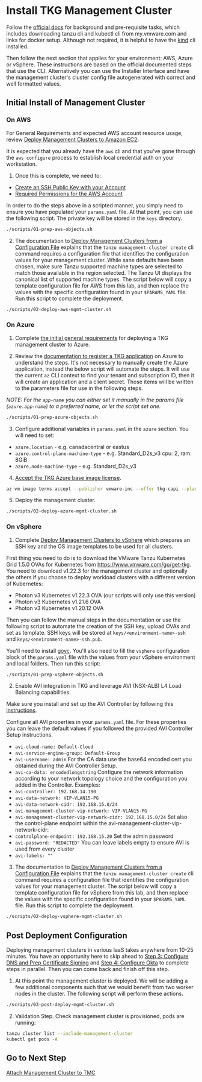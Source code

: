 # Install TKG Management Cluster

Follow the [official docs](https://docs.vmware.com/en/VMware-Tanzu-Kubernetes-Grid/1.5/vmware-tanzu-kubernetes-grid-15/GUID-install-cli.html) for background and pre-requisite tasks, which includes downloading tanzu cli and kubectl cli from my.vmware.com and links for docker setup.  Although not required, it is helpful to have the [kind](https://github.com/kubernetes-sigs/kind) cli installed.

Then follow the next section that applies for your environment: AWS, Azure or vSphere. These instructions are based on the official documented steps that use the CLI. Alternatively you can use the Installer Interface and have the management cluster's cluster config file autogenerated with correct and well formatted values.

## Initial Install of Management Cluster

### On AWS

For General Requirements and expected AWS account resource usage, review [Deploy Management Clusters to Amazon EC2](https://docs.vmware.com/en/VMware-Tanzu-Kubernetes-Grid/1.5/vmware-tanzu-kubernetes-grid-15/GUID-mgmt-clusters-aws.html).

It is expected that you already have the `aws` cli and that you've gone through the `aws configure` process to establish local credential auth on your workstation.

1. Once this is complete, we need to:

- [Create an SSH Public Key with your Account](https://docs.vmware.com/en/VMware-Tanzu-Kubernetes-Grid/en/VMware-Tanzu-Kubernetes-Grid/1.5/vmware-tanzu-kubernetes-grid-15/GUID-mgmt-clusters-aws.html#register-an-ec2-key-pair-11)
- [Required Permissions for the AWS Account](https://docs.vmware.com/en/VMware-Tanzu-Kubernetes-Grid/1.5/vmware-tanzu-kubernetes-grid-15/GUID-mgmt-clusters-aws.html#required-permissions-for-the-aws-account-4)                   

In order to do the steps above in a scripted manner, you simply need to ensure you have populated your `params.yaml` file.  At that point, you can use the following script.  The private key will be stored in the `keys` directory.

```bash
./scripts/01-prep-aws-objects.sh
```

2. The documentation to [Deploy Management Clusters from a Configuration File](https://docs.vmware.com/en/VMware-Tanzu-Kubernetes-Grid/1.5/vmware-tanzu-kubernetes-grid-15/GUID-mgmt-clusters-deploy-cli.html) explains that the `tanzu management-cluster create` cli command requires a configuration file that identifies the configuration values for your management cluster.  While sane defaults have been chosen, make sure Tanzu supported machine types are selected to match those available in the region selected.  The Tanzu UI displays the canonical list of supported machine types.  The script below will copy a template configuration file for AWS from this lab, and then replace the values with the specific configuration found in your `$PARAMS_YAML` file. Run this script to complete the deployment.

```bash
./scripts/02-deploy-aws-mgmt-cluster.sh
```

### On Azure

1. Complete [the initial general requirements](https://docs.vmware.com/en/VMware-Tanzu-Kubernetes-Grid/1.5/vmware-tanzu-kubernetes-grid-15/GUID-mgmt-clusters-azure.html#general-requirements-1) for deploying a TKG management cluster to Azure.

2. Review the [documentation to register a TKG application](https://docs.vmware.com/en/VMware-Tanzu-Kubernetes-Grid/1.5/vmware-tanzu-kubernetes-grid-15/GUID-mgmt-clusters-azure.html#register-tanzu-kubernetes-grid-as-an-azure-client-app-3) on Azure to understand the steps. It's not necessary to manually create the Azure application, instead the below script will automate the steps. It will use the current `az` CLI context to find your tenant and subscription ID, then it will create an application and a client secret. Those items will be written to the parameters file for use in the following steps.

*NOTE: For the `app-name` you can either set it manually in the params file (`azure.app-name`) to a preferred name, or let the script set one.*

```bash
./scripts/01-prep-azure-objects.sh
```

3. Configure additional variables in `params.yaml` in the `azure` section. You will need to set:

* `azure.location` - e.g. canadacentral or eastus
* `azure.control-plane-machine-type` - e.g. Standard_D2s_v3 cpu: 2, ram: 8GiB
* `azure.node-machine-type` - e.g. Standard_D2s_v3

4. [Accept the TKG Azure base image license](https://docs.vmware.com/en/VMware-Tanzu-Kubernetes-Grid/1.5/vmware-tanzu-kubernetes-grid-15/GUID-mgmt-clusters-azure.html#accept-the-base-image-license-4).

```bash
az vm image terms accept --publisher vmware-inc --offer tkg-capi --plan k8s-1dot22dot5-ubuntu-2004
```

5. Deploy the management cluster.

```bash
./scripts/02-deploy-azure-mgmt-cluster.sh
```

### On vSphere

1. Complete [Deploy Management Clusters to vSphere](https://docs.vmware.com/en/VMware-Tanzu-Kubernetes-Grid/1.5/vmware-tanzu-kubernetes-grid-15/GUID-mgmt-clusters-vsphere.html) which prepares an SSH key and the OS image templates to be used for all clusters.

First thing you need to do is to download the VMware Tanzu Kubernetes Grid 1.5.0 OVAs for Kubernetes from https://www.vmware.com/go/get-tkg. You need to download v1.22.3 for the management cluster and optionally the others if you choose to deploy workload clusters with a different version of Kubernetes:

- Photon v3 Kubernetes v1.22.3 OVA (our scripts will only use this version)
- Photon v3 Kubernetes v1.21.6 OVA
- Photon v3 Kubernetes v1.20.12 OVA

Then you can follow the manual steps in the documentation or use the following script to automate the creation of the SSH key, upload OVAs and set as template. SSH keys will be stored at `keys/<environment-name>-ssh` and `keys/<environment-name>-ssh.pub`.

You'll need to install [govc](https://github.com/vmware/govmomi/tree/master/govc#installation). You'll also need to fill the `vsphere` configuration block of the `params.yaml` file with the values from your vSphere environment and local folders. Then run this script:

```bash
./scripts/01-prep-vsphere-objects.sh
```

2. Enable AVI integration in TKG and leverage AVI (NSX-ALB) L4 Load Balancing capabilities.

Make sure you install and set up the AVI Controller by following this [instructions](../avi/setup_avi_ctrl.md).

Configure all AVI properties in your `params.yaml` file. For these properties you can leave the default values if you followed the provided AVI Controller Setup instructions.
- `avi-cloud-name: Default-Cloud`
- `avi-service-engine-group: Default-Group`
- `avi-username: admin`
For the CA data use the base64 encoded cert you obtained during the AVI Controller Setup.
- `avi-ca-data: encodedlongstring`
Configure the network information according to your network topology choice and the configuration you added in the Controller. Examples:
- `avi-controller: 192.168.14.190`
- `avi-data-network: VIP-VLAN15-PG`
- `avi-data-network-cidr: 192.168.15.0/24`
- `avi-management-cluster-vip-network: VIP-VLAN15-PG`
- `avi-management-cluster-vip-network-cidr: 192.168.15.0/24`
Set also the control-plane endpoint within the avi-management-cluster-vip-network-cidr:
- `controlplane-endpoint: 192.168.15.20`
Set the admin password
- `avi-password: "REDACTED"`
You can leave labels empty to ensure AVI is used from every cluster
- `avi-labels: ""`


3. The documentation to [Deploy Management Clusters from a Configuration File](https://docs.vmware.com/en/VMware-Tanzu-Kubernetes-Grid/1.5/vmware-tanzu-kubernetes-grid-15/GUID-mgmt-clusters-deploy-cli.html) explains that the `tanzu management-cluster create` cli command requires a configuration file that identifies the configuration values for your management cluster.  The script below will copy a template configuration file for vSphere from this lab, and then replace the values with the specific configuration found in your `$PARAMS_YAML` file. Run this script to complete the deployment.

```bash
./scripts/02-deploy-vsphere-mgmt-cluster.sh
```

## Post Deployment Configuration

Deploying management clusters in various IaaS takes anywhere from 10-25 minutes. You have an opportunity here to skip ahead to [Step 3: Configure DNS and Prep Certificate Signing](03_dns_certs_mgmt.md) and [Step 4: Configure Okta](04_okta_mgmt.md) to complete steps in parallel.  Then you can come back and finish off this step.

1. At this point the management cluster is deployed.  We will be adding a few additional components such that we would benefit from two worker nodes in the cluster. The following script will perform these actions.

```bash
./scripts/03-post-deploy-mgmt-cluster.sh
```

2. Validation Step. Check management cluster is provisioned, pods are running:

```bash
tanzu cluster list --include-management-cluster
kubectl get pods -A
```

## Go to Next Step

[Attach Management Cluster to TMC](02_attach_tmc_mgmt.md)
